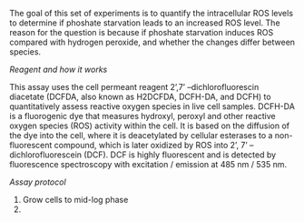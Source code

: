The goal of this set of experiments is to quantify the intracellular ROS levels to determine if phoshate starvation leads to an increased ROS level. The reason for the question is because if phoshate starvation induces ROS compared with hydrogen peroxide, and whether the changes differ between species.

_Reagent and how it works_

This assay uses the cell permeant reagent 2’,7’ –dichlorofluorescin diacetate (DCFDA, also known as H2DCFDA, DCFH-DA, and DCFH) to quantitatively assess reactive oxygen species in live cell samples. DCFH-DA is a fluorogenic dye that measures hydroxyl, peroxyl and other reactive oxygen species (ROS) activity within the cell. It is based on the diffusion of the dye into the cell, where it is deacetylated by cellular esterases to a non-fluorescent compound, which is later oxidized by ROS into 2’, 7’ –dichlorofluorescein (DCF). DCF is highly fluorescent and is detected by fluorescence spectroscopy with excitation / emission at 485 nm / 535 nm.

_Assay protocol_

1. Grow cells to mid-log phase
1. 
